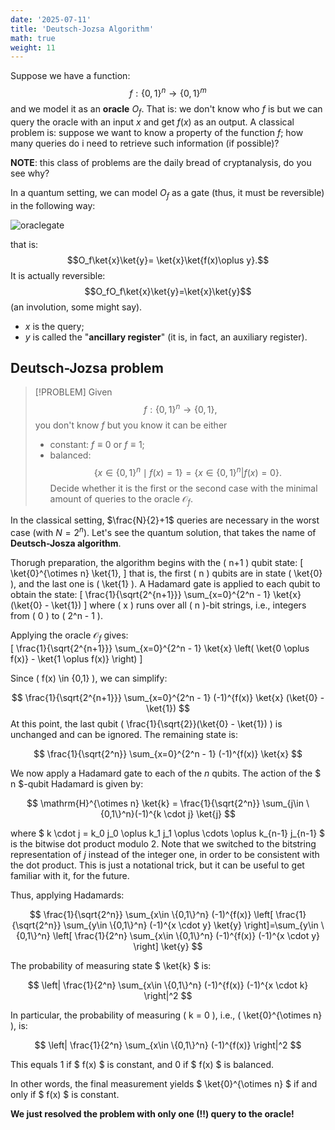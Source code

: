 ```yaml
---
date: '2025-07-11'
title: 'Deutsch-Jozsa Algorithm'
math: true
weight: 11
---
```

Suppose we have a function:
$$f:\{0,1\}^n\rightarrow\{0,1\}^m$$
and we model it as an $\textbf{oracle}$ $O_f$. That is: we don't know who $f$ is but we can query the oracle with an input $x$ and get $f(x)$ as an output. A classical problem is: suppose we want to know a property of the function $f$; how many queries do i need to retrieve such information (if possible)?

$\textbf{NOTE}:$ this class of problems are the daily bread of cryptanalysis, do you see why?

In a quantum setting, we can model $O_f$ as a gate (thus, it must be reversible) in the following way:

<img class="light-invertible" src="../images/oraclegate.png" alt="oraclegate"/>

that is: $$O_f\ket{x}\ket{y}= \ket{x}\ket{f(x)\oplus y}.$$ It is actually reversible:
$$O_fO_f\ket{x}\ket{y}=\ket{x}\ket{y}$$ (an involution, some might say).

- $x$ is the query;
- $y$ is called the "$\textbf{ancillary register}$" (it is, in fact, an auxiliary register).

## Deutsch-Jozsa problem
>[!PROBLEM]
> Given $$f:\{0,1\}^n\rightarrow \{0,1\},$$ you don't know $f$ but you know it can be either 
> - constant: $f\equiv 0$ or $f\equiv 1$;
> - balanced: $$\{x\in \{0,1\}^n \mid f(x)=1 \}= \{x\in \{0,1\}^n | f(x)=0 \}.$$
> Decide whether it is the first or the second case with the minimal amount of queries to the oracle $\mathcal{O}_f$.

In the classical setting, $\frac{N}{2}+1$ queries are necessary in the worst case (with $N=2^n$).
Let's see the quantum solution, that takes the name of $\textbf{Deutsch-Josza algorithm}$.

Thorugh preparation, the algorithm begins with the \( n+1 \) qubit state:
\[
\ket{0}^{\otimes n} \ket{1},
\]
that is, the first \( n \) qubits are in state \( \ket{0} \), and the last one is \( \ket{1} \). A Hadamard gate is applied to each qubit to obtain the state:
\[
\frac{1}{\sqrt{2^{n+1}}} \sum_{x=0}^{2^n - 1} \ket{x} (\ket{0} - \ket{1})
\]
where \( x \) runs over all \( n \)-bit strings, i.e., integers from \( 0 \) to \( 2^n - 1 \).
<!-- The oracle maps:
\[
\ket{x} \ket{y} \mapsto \ket{x} \ket{y \oplus f(x)}
\] -->
<!-- where \( \oplus \) denotes addition modulo 2.
-->
Applying the oracle $\mathcal{O}_f$ gives:\
\[
\frac{1}{\sqrt{2^{n+1}}} \sum_{x=0}^{2^n - 1} \ket{x} \left( \ket{0 \oplus f(x)} - \ket{1 \oplus f(x)} \right)
\]

Since \( f(x) \in \{0,1\} \), we can simplify:

$$
\frac{1}{\sqrt{2^{n+1}}} \sum_{x=0}^{2^n - 1} (-1)^{f(x)} \ket{x} (\ket{0} - \ket{1})
$$
At this point, the last qubit \( \frac{1}{\sqrt{2}}(\ket{0} - \ket{1}) \) is unchanged and can be ignored. The remaining state is:

$$
\frac{1}{\sqrt{2^n}} \sum_{x=0}^{2^n - 1} (-1)^{f(x)} \ket{x}
$$

We now apply a Hadamard gate to each of the $n$ qubits. The action of the $ n $-qubit Hadamard is given by:

$$
\mathrm{H}^{\otimes n} \ket{k} = \frac{1}{\sqrt{2^n}} \sum_{j\in \{0,1\}^n}(-1)^{k \cdot j} \ket{j}
$$

where $ k \cdot j = k_0 j_0 \oplus k_1 j_1 \oplus \cdots \oplus k_{n-1} j_{n-1} $ is the bitwise dot product modulo 2. Note that we switched to the bitstring representation of $j$ instead of the integer one, in order to be consistent with the dot product. This is just a notational trick, but it can be useful to get familiar with it, for the future.

 Thus, applying Hadamards:

$$
\frac{1}{\sqrt{2^n}} \sum_{x\in \{0,1\}^n} (-1)^{f(x)}
\left[
\frac{1}{\sqrt{2^n}} \sum_{y\in \{0,1\}^n} (-1)^{x \cdot y} \ket{y}
\right]=\sum_{y\in \{0,1\}^n}
\left[
\frac{1}{2^n} \sum_{x\in \{0,1\}^n} (-1)^{f(x)} (-1)^{x \cdot y}
\right]
\ket{y}
$$

The probability of measuring state $ \ket{k} $ is:

$$
\left| \frac{1}{2^n} \sum_{x\in \{0,1\}^n} (-1)^{f(x)} (-1)^{x \cdot k} \right|^2
$$

In particular, the probability of measuring \( k = 0 \), i.e., \( \ket{0}^{\otimes n} \), is:

$$
\left| \frac{1}{2^n} \sum_{x\in \{0,1\}^n} (-1)^{f(x)} \right|^2
$$

This equals 1 if $ f(x) $ is constant, and 0 if $ f(x) $ is balanced.

In other words, the final measurement yields $ \ket{0}^{\otimes n} $ if and only if $ f(x) $ is constant.

$\textbf{We just resolved the problem with only one (!!) query to the oracle!}$
